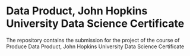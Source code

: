 # Data Product, John Hopkins University Data Science Certificate

The repository contains the submission for the project of the course of Produce Data Product, John Hopkins University Data Science Certificate
